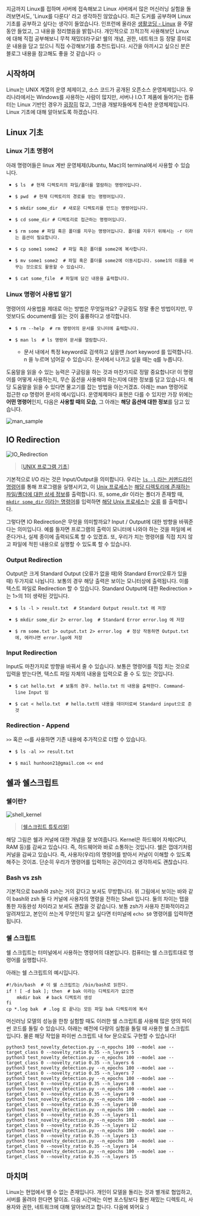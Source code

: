 

지금까지 Linux를 접하며 서버에 접속해보고 Linux 서버에서 많은 머신러닝 실험을 돌려보면서도, 'Linux를 다룬다' 라고 생각하진 않았습니다. 최근 도커를 공부하며 Linux 기초를 공부하고 싶다는 생각이 들었습니다. 인프런에 올라온 [생활코딩 - Linux]([https://www.inflearn.com/course/%EC%83%9D%ED%99%9C%EC%BD%94%EB%94%A9-%EB%A6%AC%EB%88%85%EC%8A%A4-%EA%B0%95%EC%A2%8C/dashboard](https://www.inflearn.com/course/생활코딩-리눅스-강좌/dashboard)) 을 주말동안 들었고, 그 내용을 정리했음을 밝힙니다. 개인적으로 끄적끄적 사용해보던 Linux에 대해 직접 공부해보니 무척 재밌더라구요! 쉘의 개념, 권한, 네트워크 등 정말 흥미로운 내용을 담고 있으니 직접 수강해보기를 추천드립니다. 시간을 아끼시고 싶으신 분은 블로그 내용을 참고해도 좋을 것 같습니다 ☺️

## 시작하며

Linux는 UNIX 계열의 운영 체제이고, 소스 코드가 공개된 오픈소스 운영체제입니다. 우리나라에서는 Windows를 사용하는 사람이 많지만, 서버나 I.O.T 제품에 들어가는 컴퓨터는 Linux 기반인 경우가 <u>굉장히</u> 많고, 그만큼 개발자들에게 친숙한 운영체제입니다. Linux 기초에 대해 알아보도록 하겠습니다. 



## Linux 기초

### Linux 기초 명령어

아래 명령어들은 linux 계반 운영체제(Ubuntu, Mac)의 terminal에서 사용할 수 있습니다.

* ```shell
  $ ls  # 현재 디렉토리의 파일/폴더를 열람하는 명령어입니다.
  ```

* ```shell
  $ pwd  # 현재 디렉토리의 경로를 얻는 명령어입니다.
  ```

* ```shell
  $ mkdir some_dir  # 새로운 디렉토리를 만드는 명령어입니다.
  ```

* ```shell
  $ cd some_dir # 디렉토리로 접근하는 명령어입니다.
  ```

* ```shell
  $ rm some # 파일 혹은 폴더를 지우는 명령어입니다. 폴더를 지우기 위해서는 -r 이라는 옵션이 필요합니다.
  ```

* ```shell
  $ cp some1 some2  # 파일 혹은 폴더를 some2에 복사합니다.
  ```

* ```shell
  $ mv some1 some2  # 파일 혹은 폴더를 some2에 이동시킵니다. some1의 이름을 바꾸는 것으로도 활용할 수 있습니다.
  ```

* ```shell
  $ cat some_file  # 파일에 담긴 내용을 출력합니다.
  ```

### Linux 명령어 사용법 알기

명령어의 사용법을 제대로 아는 방법은 무엇일까요? 구글링도 정말 좋은 방법이지만, 무엇보다도 document를 읽는 것이 훌륭하다고 생각합니다.

* ```shell
  $ rm --help  # rm 명령어의 문서를 모니터에 출력합니다.
  ```

* ```shell
  $ man ls  # ls 명령어 문서를 열람합니다.
  ```

  * 문서 내에서 특정 keyword로 검색하고 싶을땐 /sort keyword 를 입력합니다. n 을 누르며 넘어갈 수 있습니다. 문서에서 나가고 싶을 때는 q를 누릅니다.

도움말을 읽을 수 있는 능력은 구글링을 하는 것과 마찬가지로 정말 중요합니다!  이 명령어를 어떻게 사용하는지, 무슨 옵션을 사용해야 하는지에 대한 정보를 담고 있습니다. 해당 도움말을 읽을 수 있다면 물고기를 잡는 방법을 아는거겠죠. 아래는 man 명령어로 접근한 cp 명령어 문서의 예시입니다. 운영체제마다 표현은 다를 수 있지만 가장 위에는 **어떤 명령어**인지, 다음은 **사용할 때의 모습**, 그 아래는 **해당 옵션에 대한 정보**를 담고 있습니다.

![man_sample](../imgs/man_sample.png)



## IO Redirection

![IO_Redirection](../imgs/IO_Redirection.jpg)
>[[UNIX 프로그램 기초](https://slideplayer.com/slide/5117573/)]

기본적으로 I/O 라는 것은 Input/Output을 의미합니다. 우리는 <u>`ls -l`  라는 커맨드라인 명령어</u>를 통해 프로그램을 실행시키고, 이 <u>Unix 프로세스</u>는 <u>해당 디렉토리에 존재하는 파일/폴더에 대한 상세 정보</u>를 출력합니다. 또, some_dir 이라는 폴더가 존재할 때, <u>`mkdir some_dir` 이라는 명령어</u>를 입력하면 <u>해당 Unix 프로세스</u>는 <u>오류</u> 를 출력합니다.

그렇다면 IO Redirection은 무엇을 의미할까요? Input / Output에 대한 방향을 바꿔준다는 의미입니다. 예를 들자면 프로그램의 출력이 모니터에 나와야 하는 것을 파일에 써준다거나, 실제 종이에 출력되도록 할 수 있겠죠. 또, 우리가 치는 명령어를 직접 치지 않고 파일에 적힌 내용으로 실행할 수 있도록 할 수 있습니다.

### Output Redirection

Output은 크게 Standard Output (오류가 없을 때)와 Standard Error(오류가 있을 때) 두가지로 나뉩니다. 보통의 경우 해당 출력은 보이는 모니터상에 출력됩니다. 이를 텍스트 파일로 Redirection 할 수 있습니다. Standard Output에 대한 Redirection >는 1>의 1이 생략된 것입니다.

* ```shell
  $ ls -l > result.txt  # Standard Output result.txt 에 저장
  ```

* ```shell
  $ mkdir some_dir 2> error.log  # Standard Error error.log 에 저장
  ```

* ```shell
  $ rm some.txt 1> output.txt 2> error.log  # 정상 작동하면 Output.txt에, 에러나면 error.lgo에 저장
  ```

### Input Redirection

Input도 마찬가지로 방향을 바꿔서 줄 수 있습니다. 보통은 명령어를 직접 치는 것으로 입력을 받는다면, 텍스트 파일 자체의 내용을 입력으로 줄 수 도 있는 것입니다.

* ```shell
  $ cat hello.txt  # 보통의 경우. hello.txt 의 내용을 출력한다. Command-line Input 임
  ```

* ```shell
  $ cat < hello.txt  # hello.txt의 내용을 데이터로써 Standard input으로 준 것 
  ```

### Redirection - Append

`>>` 혹은 `<<`를 사용하면 기존 내용에 추가적으로 더할 수 있습니다.

* ```shell
  $ ls -al >> result.txt
  ```

* ```shell
  $ mail hunhoon21@gmail.com << end
  ```

## 쉘과 쉘스크립트

### 쉘이란?

![shell_kernel](../imgs/shell_kernel.png) 
>[[쉘스크립트 튜토리얼](https://mindmajix.com/shell-scripting-tutorial)]

해당 그림은 쉘과 커널에 대한 개념을 잘 보여줍니다. Kernel은 하드웨어 자체(CPU, RAM 등)를 감싸고 있습니다. 즉, 하드웨어와 바로 소통하는 것입니다. 쉘은 껍데기처럼 커널을 감싸고 있습니다. 즉, 사용자(우리)의 명령어를 받아서 커널이 이해할 수 있도록 해주는 것이죠. 단순히 우리가 명령어를 입력하는 공간이라고 생각하셔도 괜찮습니다.

### Bash vs zsh

기본적으로 bash와 zsh는 거의 같다고 보셔도 무방합니다. 위 그림에서 보이는 바와 같이 bash와 zsh 둘 다 커널에 사용자의 명령을 전하는 Shell 입니다. 둘의 차이는 탭을 통한 자동완성 차이라고 보셔도 괜찮을 것 같습니다. 보통 zsh가 사용자 친화적이라고 알려져있고, 본인이 쓰는게 무엇인지 알고 싶다면 터미널에 `echo $0` 명령어를 입력하면 됩니다.  

### 쉘 스크립트

쉘 스크립트는 터미널에서 사용하는 명령어의 대본입니다. 컴퓨터는 쉘 스크립트대로 명령어를 실행합니다.

아래는 쉘 스크립트의 예시입니다.

```shell
#!/bin/bash  # 이 쉘 스크립트는 /bin/bash로 읽힌다.
if ! [ -d bak ]; then  # bak 이라는 디렉토리가 없으면
	mkdir bak  # back 디렉토리 생성
fi
cp *.log bak  # .log 로 끝나는 모든 파일 bak 디렉토리에 복사
```

머신러닝 모델의 성능을 한창 실험할 때도 이러한 쉘 스크립트를 사용해 많은 양의 파이썬 코드를 돌릴 수 있습니다. 아래는 예전에 다량의 실험을 돌릴 때 사용한 쉘 스크립트입니다. 물론 해당 작업을 파이썬 스크립트 내 for 문으로도 구현할 수 있습니다!

```
python3 test_novelty_detection.py --n_epochs 100 --model aae --target_class 0 --novelty_ratio 0.35 --n_layers 5
python3 test_novelty_detection.py --n_epochs 100 --model aae --target_class 0 --novelty_ratio 0.35 --n_layers 6
python3 test_novelty_detection.py --n_epochs 100 --model aae --target_class 0 --novelty_ratio 0.35 --n_layers 7
python3 test_novelty_detection.py --n_epochs 100 --model aae --target_class 0 --novelty_ratio 0.35 --n_layers 8
python3 test_novelty_detection.py --n_epochs 100 --model aae --target_class 0 --novelty_ratio 0.35 --n_layers 9
python3 test_novelty_detection.py --n_epochs 100 --model aae --target_class 0 --novelty_ratio 0.35 --n_layers 10
python3 test_novelty_detection.py --n_epochs 100 --model aae --target_class 0 --novelty_ratio 0.35 --n_layers 11
python3 test_novelty_detection.py --n_epochs 100 --model aae --target_class 0 --novelty_ratio 0.35 --n_layers 12
python3 test_novelty_detection.py --n_epochs 100 --model aae --target_class 0 --novelty_ratio 0.35 --n_layers 13
python3 test_novelty_detection.py --n_epochs 100 --model aae --target_class 0 --novelty_ratio 0.35 --n_layers 14
python3 test_novelty_detection.py --n_epochs 100 --model aae --target_class 0 --novelty_ratio 0.35 --n_layers 15
```



## 마치며

Linux는 현업에서 뗄 수 없는 존재입니다. 개인이 모델을 돌리는 것과 별개로 협업하고, 서버를 올려야 한다면 말이죠. 다음 시간에는 이번 포스팅보다 훨씬 재밌는 디렉토리, 사용자와 권한, 네트워크에 대해 알아보려고 합니다. 다음에 뵈어요 :) 